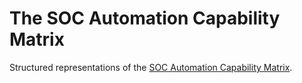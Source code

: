 # The SOC Automation Capability Matrix

Structured representations of the [SOC Automation Capability Matrix](https://www.tines.com/blog/enhance-threat-response-with-tines-automation-capability-matrix).
